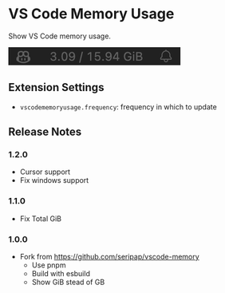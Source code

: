 # VS Code Memory Usage

Show VS Code memory usage.

![VS Code Memory Usage](https://raw.githubusercontent.com/undermoonn/vscode-memory/master/images/demo.png)

## Extension Settings

- `vscodememoryusage.frequency`: frequency in which to update

## Release Notes

### 1.2.0

- Cursor support
- Fix windows support

### 1.1.0

- Fix Total GiB

### 1.0.0

- Fork from https://github.com/seripap/vscode-memory
  - Use pnpm
  - Build with esbuild
  - Show GiB stead of GB
